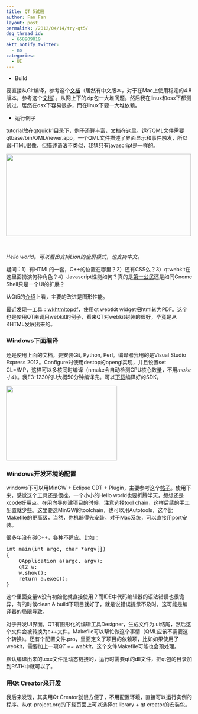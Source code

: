 ```yaml
---
title: QT 5试用
author: Fan Fan
layout: post
permalink: /2012/04/14/try-qt5/
dsq_thread_id:
  - 658909819
aktt_notify_twitter:
  - no
categories:
  - UI
---
```

  * Build

要直接从Git编译，参考这个[文档][1]（居然有中文版本，对于在Mac上使用稳定的4.8版本，参考这个[文档][2]）。从网上下的zip包一大堆问题。然后我在linux和osx下都测试过，居然在osx下容易很多，而在linux下要一大堆依赖。

  * 运行例子

tutorial放在qtquick1目录下，例子还算丰富，文档在[这里][3]。运行QML文件需要qtbase/bin/QMLViewer.app。一个QML文件描述了界面显示和事件触发，所以跟HTML很像，但描述语法不类似，我猜只有javascript是一样的。

[<img class="alignnone size-full wp-image-1150" title="Untitled" src="http://fkpwolf.net/WordPress/wp-content/uploads/2012/04/Untitled.png" alt="" width="500" height="222" />][4]

&nbsp;

*Hello world。可以看出支持Lion的全屏模式，也支持中文。*

疑问：1）有HTML的一套，C++的位置在哪里？2）还有CSS么？3）qtwebkit在这里面扮演何种角色？4）Javascript性能如何？真的是[第一公民][5]还是如同Gnome Shell只是一个UI的扩展？

从Qt5的[介绍][6]上看，主要的改进是图形性能。

最近发现一工具：[wkhtmltopdf][7]，使用qt webtkit widget把html转为PDF。这个也是使用QT来调用webkit的例子，看来QT对webkit封装的很好，毕竟是从KHTML发展出来的。

### Windows下面编译

还是使用上面的文档，要安装Git, Python, Perl。编译器我用的是Visual Studio Express 2012。Configure时使用destop的opengl实现，并且设置set CL=/MP，这样可以多核同时编译（nmake会自动检测CPU核心数量，不用*make -j 4*）。我E3-1230的U大概50分钟编译完。可以[下载][8]编译好的SDK。

[<img class="alignnone size-medium wp-image-1388" title="qt-windows8" src="http://fkpwolf.net/WordPress/wp-content/uploads/2012/04/qt-windows8-300x202.png" alt="" width="300" height="202" />][9]

### Windows开发环境的配置

windows下可以用MinGW + Eclipse CDT + Plugin，主要参考这个[帖子][10]。使用下来，感觉这个工具还是很挫。一个小小的Hello world也要折腾半天，想想还是xcode好用点。在用向导创建项目的时候，注意选择tool chain，这样后续的手工配置就少些。这里要选MinGW的toolchain，也可以用Autotools，这个比Makefile的更高级，当然，你机器得先安装。对于Mac系统，可以直接用port安装。

很多年没有碰C++，各种不适应。比如：

<pre class="brush:c">int main(int argc, char *argv[])
{
    QApplication a(argc, argv);
    qt2 w;
    w.show();
    return a.exec();
}</pre>

这个里面变量w没有初始化就直接使用？而IDE中代码编辑器的语法错误也很诡异，有的时候clean & build下项目就好了，就是说错误提示不及时，这可能是编译器的局限导致。

对于开发UI界面，QT有图形化的编辑工具Designer，生成文件为.ui结尾，然后这个文件会被转换为c++文件。Makefile可以帮忙做这个事情（QML应该不需要这个转换）。还有个配置文件.pro，里面定义了项目的依赖项，比如如果使用了webkit，需要加上一项*QT += webkit*。这个文件Makefile可能也会预处理。

默认编译出来的.exe文件是动态链接的，运行时需要qt的dll文件，把qt包的目录加到PATH中就可以了。

### 用Qt Creator来开发

我后来发现，其实用Qt Creator就很方便了，不用配置环境，直接可以运行实例的程序。从qt-project.org的下载页面上可以选择qt library + qt creator的安装包。

 [1]: http://qt-project.org/wiki/Building_Qt_5_from_Git
 [2]: http://qt-project.org/doc/qt-4.8/developing-on-mac.html
 [3]: http://doc.qt.nokia.com/qt5/index.html
 [4]: http://fkpwolf.net/WordPress/wp-content/uploads/2012/04/Untitled.png
 [5]: http://arstechnica.com/business/news/2012/04/an-in-depth-look-at-qt-5-making-javascript-a-first-class-citizen-for-native-cross-platform-developme.ars
 [6]: http://qt-project.org/qt5
 [7]: http://code.google.com/p/wkhtmltopdf/
 [8]: http://qt-project.org/wiki/Qt-5-Binary-Installers
 [9]: http://fkpwolf.net/WordPress/wp-content/uploads/2012/04/qt-windows8.png
 [10]: http://www.cnblogs.com/windwithlife/archive/2009/02/23/1396489.html